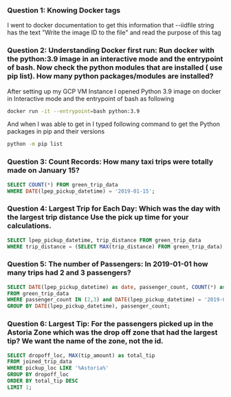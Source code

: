 ### Question 1: Knowing Docker tags

I went to docker documentation to get this information that --iidfile string has the text "Write the image ID to the file" and read the purpose of this tag

### Question 2: Understanding Docker first run: Run docker with the python:3.9 image in an interactive mode and the entrypoint of bash. Now check the python modules that are installed ( use pip list). How many python packages/modules are installed?

After setting up my GCP VM Instance I opened Python 3.9 image on docker in Interactive mode and the entrypoint of bash as following

```bash
docker run -it --entrypoint=bash python:3.9
```

And when I was able to get in I typed following command to get the Python packages in pip and their versions

```bash
python -m pip list
```


### Question 3: Count Records: How many taxi trips were totally made on January 15?

```sql
SELECT COUNT(*) FROM green_trip_data
WHERE DATE(lpep_pickup_datetime) = '2019-01-15';
```

### Question 4: Largest Trip for Each Day: Which was the day with the largest trip distance Use the pick up time for your calculations.

```sql
SELECT lpep_pickup_datetime, trip_distance FROM green_trip_data
WHERE trip_distance = (SELECT MAX(trip_distance) FROM green_trip_data);
```

### Question 5: The number of Passengers: In 2019-01-01 how many trips had 2 and 3 passengers?

```sql
SELECT DATE(lpep_pickup_datetime) as date, passenger_count, COUNT(*) as trip_count
FROM green_trip_data
WHERE passenger_count IN (2,3) and DATE(lpep_pickup_datetime) = '2019-01-01'
GROUP BY DATE(lpep_pickup_datetime), passenger_count;
```

### Question 6: Largest Tip: For the passengers picked up in the Astoria Zone which was the drop off zone that had the largest tip? We want the name of the zone, not the id.

```sql
SELECT dropoff_loc, MAX(tip_amount) as total_tip
FROM joined_trip_data
WHERE pickup_loc LIKE '%Astoria%'
GROUP BY dropoff_loc
ORDER BY total_tip DESC
LIMIT 1;
```
